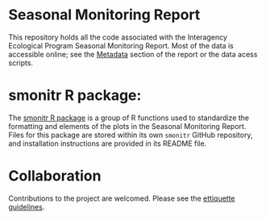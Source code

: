 # Seasonal Monitoring Report

This repository holds all the code associated with the Interagency Ecological Program Seasonal Monitoring Report. Most of the data is accessible online; see the [Metadata](https://interagencyecologicalprogram.github.io/Status-and-Trends/metadata.html) section of the report or the data acess scripts. 

# smonitr R package:

The [smonitr R package](https://github.com/InteragencyEcologicalProgram/smonitr) is a group of R functions used to standardize the formatting and elements of the plots in the Seasonal Monitoring Report. Files for this package are stored within its own `smonitr` GitHub repository, and installation instructions are provided in its README file.

# Collaboration

Contributions to the project are welcomed. Please see the [ettiquette guidelines](https://github.com/lmitchell4/Status-and-Trends/blob/master/Ettiquette.md).
